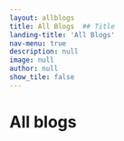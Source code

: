 ```yaml
---
layout: allblogs
title: All Blogs  ## Title
landing-title: 'All Blogs'
nav-menu: true
description: null
image: null
author: null
show_tile: false
---
```


<h1>All blogs</h1>
